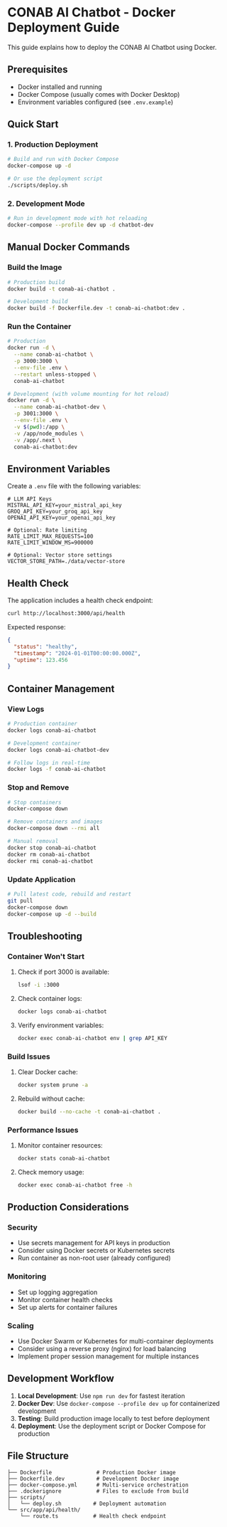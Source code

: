 # CONAB AI Chatbot - Docker Deployment Guide

This guide explains how to deploy the CONAB AI Chatbot using Docker.

## Prerequisites

- Docker installed and running
- Docker Compose (usually comes with Docker Desktop)
- Environment variables configured (see `.env.example`)

## Quick Start

### 1. Production Deployment

```bash
# Build and run with Docker Compose
docker-compose up -d

# Or use the deployment script
./scripts/deploy.sh
```

### 2. Development Mode

```bash
# Run in development mode with hot reloading
docker-compose --profile dev up -d chatbot-dev
```

## Manual Docker Commands

### Build the Image

```bash
# Production build
docker build -t conab-ai-chatbot .

# Development build
docker build -f Dockerfile.dev -t conab-ai-chatbot:dev .
```

### Run the Container

```bash
# Production
docker run -d \
  --name conab-ai-chatbot \
  -p 3000:3000 \
  --env-file .env \
  --restart unless-stopped \
  conab-ai-chatbot

# Development (with volume mounting for hot reload)
docker run -d \
  --name conab-ai-chatbot-dev \
  -p 3001:3000 \
  --env-file .env \
  -v $(pwd):/app \
  -v /app/node_modules \
  -v /app/.next \
  conab-ai-chatbot:dev
```

## Environment Variables

Create a `.env` file with the following variables:

```env
# LLM API Keys
MISTRAL_API_KEY=your_mistral_api_key
GROQ_API_KEY=your_groq_api_key
OPENAI_API_KEY=your_openai_api_key

# Optional: Rate limiting
RATE_LIMIT_MAX_REQUESTS=100
RATE_LIMIT_WINDOW_MS=900000

# Optional: Vector store settings
VECTOR_STORE_PATH=./data/vector-store
```

## Health Check

The application includes a health check endpoint:

```bash
curl http://localhost:3000/api/health
```

Expected response:
```json
{
  "status": "healthy",
  "timestamp": "2024-01-01T00:00:00.000Z",
  "uptime": 123.456
}
```

## Container Management

### View Logs

```bash
# Production container
docker logs conab-ai-chatbot

# Development container
docker logs conab-ai-chatbot-dev

# Follow logs in real-time
docker logs -f conab-ai-chatbot
```

### Stop and Remove

```bash
# Stop containers
docker-compose down

# Remove containers and images
docker-compose down --rmi all

# Manual removal
docker stop conab-ai-chatbot
docker rm conab-ai-chatbot
docker rmi conab-ai-chatbot
```

### Update Application

```bash
# Pull latest code, rebuild and restart
git pull
docker-compose down
docker-compose up -d --build
```

## Troubleshooting

### Container Won't Start

1. Check if port 3000 is available:
   ```bash
   lsof -i :3000
   ```

2. Check container logs:
   ```bash
   docker logs conab-ai-chatbot
   ```

3. Verify environment variables:
   ```bash
   docker exec conab-ai-chatbot env | grep API_KEY
   ```

### Build Issues

1. Clear Docker cache:
   ```bash
   docker system prune -a
   ```

2. Rebuild without cache:
   ```bash
   docker build --no-cache -t conab-ai-chatbot .
   ```

### Performance Issues

1. Monitor container resources:
   ```bash
   docker stats conab-ai-chatbot
   ```

2. Check memory usage:
   ```bash
   docker exec conab-ai-chatbot free -h
   ```

## Production Considerations

### Security

- Use secrets management for API keys in production
- Consider using Docker secrets or Kubernetes secrets
- Run container as non-root user (already configured)

### Monitoring

- Set up logging aggregation
- Monitor container health checks
- Set up alerts for container failures

### Scaling

- Use Docker Swarm or Kubernetes for multi-container deployments
- Consider using a reverse proxy (nginx) for load balancing
- Implement proper session management for multiple instances

## Development Workflow

1. **Local Development**: Use `npm run dev` for fastest iteration
2. **Docker Dev**: Use `docker-compose --profile dev up` for containerized development
3. **Testing**: Build production image locally to test before deployment
4. **Deployment**: Use the deployment script or Docker Compose for production

## File Structure

```
├── Dockerfile              # Production Docker image
├── Dockerfile.dev          # Development Docker image
├── docker-compose.yml      # Multi-service orchestration
├── .dockerignore           # Files to exclude from build
├── scripts/
│   └── deploy.sh          # Deployment automation
└── src/app/api/health/
    └── route.ts           # Health check endpoint
``` 
